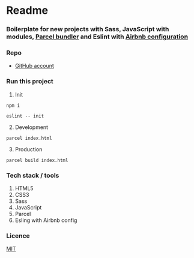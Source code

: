 
# Readme

### Boilerplate for new projects with Sass, JavaScript with modules, [Parcel bundler](https://parceljs.org/) and Eslint with [Airbnb configuration](https://www.npmjs.com/package/eslint-config-airbnb)

### Repo

* [GitHub account](https://github.com/daxtersky)

### Run this project

1. Init

```
npm i
```

```
eslint -- init
```

2. Development

```
parcel index.html
```

3. Production

```
parcel build index.html
```



### Tech stack / tools

1. HTML5
1. CSS3
1. Sass
1. JavaScript
1. Parcel
1. Esling with Airbnb config

### Licence

[MIT](https://choosealicense.com/licenses/mit/)

